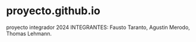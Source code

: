 # proyecto.github.io
proyecto integrador 2024
INTEGRANTES: Fausto Taranto, Agustin Merodo, Thomas Lehmann.
